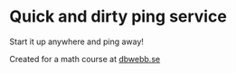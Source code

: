 # Quick and dirty ping service

Start it up anywhere and ping away!

Created for a math course at [dbwebb.se](https://dbwebb.se)
